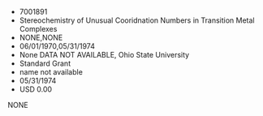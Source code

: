 * 7001891
* Stereochemistry of Unusual Cooridnation Numbers in Transition Metal Complexes
* NONE,NONE
* 06/01/1970,05/31/1974
* None DATA NOT AVAILABLE, Ohio State University
* Standard Grant
* name not available
* 05/31/1974
* USD 0.00

NONE